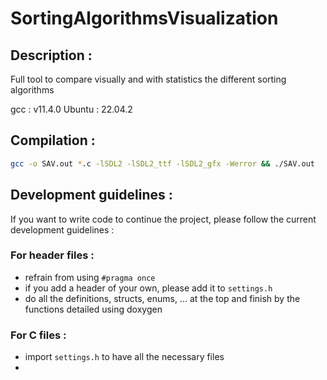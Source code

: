 # SortingAlgorithmsVisualization

## Description :
Full tool to compare visually and with statistics the different sorting algorithms

gcc : v11.4.0
Ubuntu : 22.04.2

## Compilation :
```bash
gcc -o SAV.out *.c -lSDL2 -lSDL2_ttf -lSDL2_gfx -Werror && ./SAV.out
```
## Development guidelines :
If you want to write code to continue the project, please follow the current development guidelines :
### For header files :
* refrain from using ``#pragma once``
* if you add a header of your own, please add it to ``settings.h``
* do all the definitions, structs, enums, ... at the top and finish by the functions detailed using doxygen

### For C files :
* import ``settings.h`` to have all the necessary files 
* 